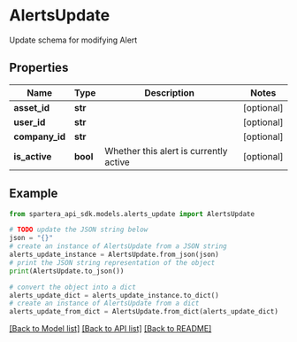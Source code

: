 # AlertsUpdate

Update schema for modifying Alert

## Properties

Name | Type | Description | Notes
------------ | ------------- | ------------- | -------------
**asset_id** | **str** |  | [optional] 
**user_id** | **str** |  | [optional] 
**company_id** | **str** |  | [optional] 
**is_active** | **bool** | Whether this alert is currently active | [optional] 

## Example

```python
from spartera_api_sdk.models.alerts_update import AlertsUpdate

# TODO update the JSON string below
json = "{}"
# create an instance of AlertsUpdate from a JSON string
alerts_update_instance = AlertsUpdate.from_json(json)
# print the JSON string representation of the object
print(AlertsUpdate.to_json())

# convert the object into a dict
alerts_update_dict = alerts_update_instance.to_dict()
# create an instance of AlertsUpdate from a dict
alerts_update_from_dict = AlertsUpdate.from_dict(alerts_update_dict)
```
[[Back to Model list]](../README.md#documentation-for-models) [[Back to API list]](../README.md#documentation-for-api-endpoints) [[Back to README]](../README.md)


